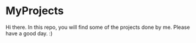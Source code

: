 # MyProjects
Hi there.
In this repo, you will find some of the projects done by me.
Please have a good day. :)
